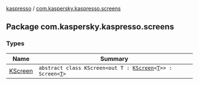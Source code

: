 [kaspresso](../index.md) / [com.kaspersky.kaspresso.screens](./index.md)

## Package com.kaspersky.kaspresso.screens

### Types

| Name | Summary |
|---|---|
| [KScreen](-k-screen/index.md) | `abstract class KScreen<out T : `[`KScreen`](-k-screen/index.md)`<`[`T`](-k-screen/index.md#T)`>> : Screen<`[`T`](-k-screen/index.md#T)`>` |
